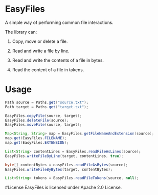# EasyFiles
A simple way of performing common file interactions.

The library can:

1. Copy, move or delete a file.

2. Read and write a file by line.

3. Read and write the contents of a file in bytes.

4. Read the content of a file in tokens.

# Usage
```Java
Path source = Paths.get("source.txt");
Path target = Paths.get("target.txt");

EasyFiles.copyFile(source, target);
EasyFiles.deleteFile(source);
EasyFiles.moveFile(source, target);

Map<String, String> map = EasyFiles.getFileNameAndExtension(source);
map.get(EasyFiles.FILENAME);
map.get(EasyFiles.EXTENSION);

List<String> contentLines = EasyFiles.readFileAsLines(source);
EasyFiles.writeFileByLine(target, contentLines, true);

byte[] contentBytes = easyFiles.readFileAsBytes(source);
EasyFiles.writeFileByBytes(target, contentBytes);

List<String> tokens = EasyFiles.readFileTokens(source, null);
```

#License
EasyFiles is licensed under Apache 2.0 License.
